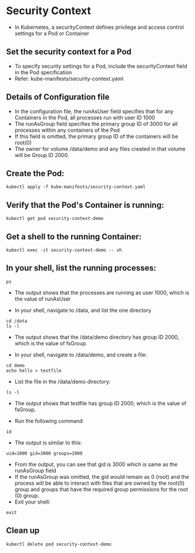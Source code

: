 # Security Context
- In Kubernetes, a securityContext defines privilege and access control settings for a Pod or Container

## Set the security context for a Pod
- To specify security settings for a Pod, include the securityContext field in the Pod specification
- Refer: kube-manifests/security-context.yaml

## Details of Configuration file
- In the configuration file, the runAsUser field specifies that for any Containers in the Pod, all processes run with user ID 1000
- The runAsGroup field specifies the primary group ID of 3000 for all processes within any containers of the Pod
- If this field is omitted, the primary group ID of the containers will be root(0)
- The owner for volume /data/demo and any files created in that volume will be Group ID 2000.

## Create the Pod:
```
kubectl apply -f kube-manifests/security-context.yaml
```

## Verify that the Pod's Container is running:
```
kubectl get pod security-context-demo
```

## Get a shell to the running Container:
```
kubectl exec -it security-context-demo -- sh
```

## In your shell, list the running processes:
```
ps
```

- The output shows that the processes are running as user 1000, which is the value of runAsUser

- In your shell, navigate to /data, and list the one directory
```
cd /data
ls -l
```

- The output shows that the /data/demo directory has group ID 2000, which is the value of fsGroup.

- In your shell, navigate to /data/demo, and create a file:
```
cd demo
echo hello > testfile
```

- List the file in the /data/demo directory:
```
ls -l
```

- The output shows that testfile has group ID 2000, which is the value of fsGroup.

- Run the following command:
```
id
```

- The output is similar to this:
```
uid=1000 gid=3000 groups=2000
```

- From the output, you can see that gid is 3000 which is same as the runAsGroup field
- If the runAsGroup was omitted, the gid would remain as 0 (root) and the process will be able to interact with files that are owned by the root(0) group and groups that have the required group permissions for the root (0) group.
- Exit your shell:
```
exit
```

## Clean up
```
kubectl delete pod security-context-demo
```

